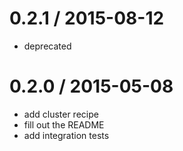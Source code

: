 # 0.2.1 / 2015-08-12

* deprecated

# 0.2.0 / 2015-05-08

* add cluster recipe
* fill out the README
* add integration tests
